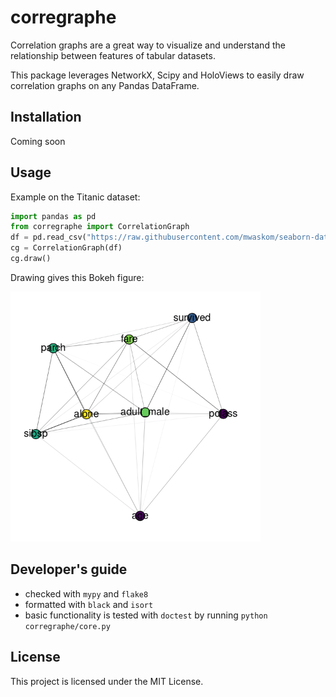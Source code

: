 # corregraphe

Correlation graphs are a great way to visualize and understand the relationship between features of tabular datasets.

This package leverages NetworkX, Scipy and HoloViews to easily draw correlation graphs on any Pandas DataFrame.

## Installation

Coming soon

## Usage

Example on the Titanic dataset:

```python
import pandas as pd
from corregraphe import CorrelationGraph
df = pd.read_csv("https://raw.githubusercontent.com/mwaskom/seaborn-data/master/titanic.csv")
cg = CorrelationGraph(df)
cg.draw()
```

Drawing gives this Bokeh figure:

<img src="example.png" width="400">

## Developer's guide

- checked with `mypy` and `flake8`
- formatted with `black` and `isort`
- basic functionality is tested with `doctest` by running `python corregraphe/core.py`

## License

This project is licensed under the MIT License.
